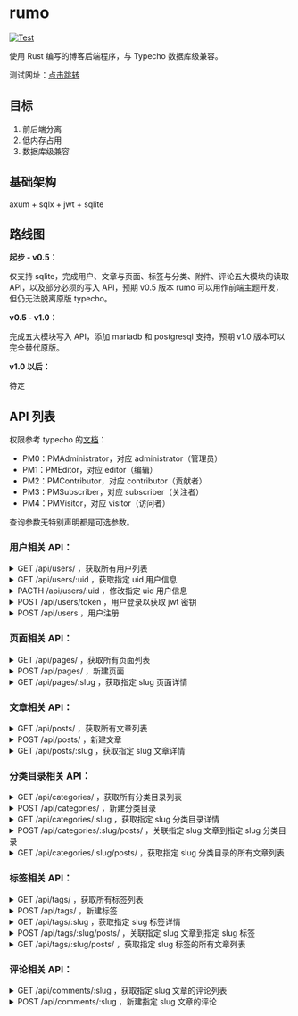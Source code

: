 # rumo

[![Test](https://github.com/veoco/rumo/actions/workflows/test.yml/badge.svg)](https://github.com/veoco/rumo/actions/workflows/test.yml)

使用 Rust 编写的博客后端程序，与 Typecho 数据库级兼容。

测试网址：[点击跳转](https://rumo.cf)

## 目标

1. 前后端分离
2. 低内存占用
3. 数据库级兼容

## 基础架构

axum + sqlx + jwt + sqlite

## 路线图

**起步 - v0.5：**

仅支持 sqlite，完成用户、文章与页面、标签与分类、附件、评论五大模块的读取 API，以及部分必须的写入 API，预期 v0.5 版本 rumo 可以用作前端主题开发，但仍无法脱离原版 typecho。


**v0.5 - v1.0：**

完成五大模块写入 API，添加 mariadb 和 postgresql 支持，预期 v1.0 版本可以完全替代原版。

**v1.0 以后：**

待定

## API 列表

权限参考 typecho 的[文档](http://docs.typecho.org/develop/acl)：
 - PM0：PMAdministrator，对应 administrator（管理员）
 - PM1：PMEditor，对应 editor（编辑）
 - PM2：PMContributor，对应 contributor（贡献者）
 - PM3：PMSubscriber，对应 subscriber（关注者）
 - PM4：PMVisitor，对应 visitor（访问者）

查询参数无特别声明都是可选参数。

### 用户相关 API：
<details>
<summary>GET /api/users/ ，获取所有用户列表</summary>
  
 1. 权限要求：
    - PM4：禁止
    - PM3：禁止
    - PM2：禁止
    - PM1：禁止
    - PM0：允许

  2. 路径参数：
     - 无

  3. 查询参数：
     - page：u32，>= 1
     - page_size：u32，>= 1
     - order_by：String，1 <= 长度 <= 13
</details>

<details>
<summary>GET /api/users/:uid ，获取指定 uid 用户信息</summary>
  
 1. 权限要求：
    - PM4：禁止
    - PM3：允许，仅当 uid 与登录用户相同
    - PM2：允许，仅当 uid 与登录用户相同
    - PM1：允许，仅当 uid 与登录用户相同
    - PM0：允许

  2. 路径参数：
     - uid：u32

  3. 查询参数：
     - 无
</details>

<details>
<summary>PACTH /api/users/:uid ，修改指定 uid 用户信息</summary>
  
 1. 权限要求：
    - PM4：禁止
    - PM3：允许，仅当 uid 与登录用户相同，禁止修改用户组
    - PM2：允许，仅当 uid 与登录用户相同，禁止修改用户组
    - PM1：允许，仅当 uid 与登录用户相同，禁止修改用户组
    - PM0：允许

  2. 路径参数：
     - uid：u32

  3. 查询参数：
     - 无

  4. 提交表单：
     - name：String，1 <= 长度 <= 32
     - screenName：String，1 <= 长度 <= 32
     - mail：String，邮箱格式
     - password：Option<String>，可选，1 <= 长度 <= 150，非空时仅更新 password
     - url：String，url 格式
     - group：String，6 <= 长度 <= 13
</details>

<details>
<summary>POST /api/users/token ，用户登录以获取 jwt 密钥</summary>
  
 1. 权限要求：
    - PM4：允许
    - PM3：允许
    - PM2：允许
    - PM1：允许
    - PM0：允许

  2. 路径参数：
     - 无

  3. 查询参数：
     - 无
  
  4. 提交表单：
     - mail：String，邮箱格式
     - password：String，长度 <= 150
</details>

<details>
<summary>POST /api/users ，用户注册</summary>
  
 1. 权限要求：
    - PM4：允许
    - PM3：允许
    - PM2：允许
    - PM1：允许
    - PM0：允许

  2. 路径参数：
     - 无

  3. 查询参数：
     - 无
  
  4. 提交表单：
     - name：String，1 <= 长度 <= 32
     - mail：String，邮箱格式
     - password：String，1 <= 长度 <= 150
     - url：String，url 格式
</details>

### 页面相关 API：
<details>
<summary>GET /api/pages/ ，获取所有页面列表</summary>
  
 1. 权限要求：
    - PM4：允许
    - PM3：允许
    - PM2：允许
    - PM1：允许
    - PM0：允许

  2. 路径参数：
     - 无

  3. 查询参数：
     - page：u32，>= 1
     - page_size：u32，>= 1
     - order_by：String，1 <= 长度 <= 13
</details>

<details>
<summary>POST /api/pages/ ，新建页面</summary>
  
 1. 权限要求：
    - PM4：禁止
    - PM3：禁止
    - PM2：禁止
    - PM1：允许
    - PM0：允许

  2. 路径参数：
     - 无

  3. 查询参数：
     - 无

  4. 提交表单：
     - title：String，1 <= 长度 <= 150
     - slug：String，1 <= 长度 <= 150
     - created：u32，unix 时间戳，精确到秒
     - text：String
     - template：Option<String>，1 <= 长度 <= 16
     - status：String，1 <= 长度 <= 32
     - password：Option<String>，1 <= 长度 <= 32
     - allowComment：String，长度 = 1
     - allowPing：String，长度 = 1
     - allowFeed：String，长度 = 1
</details>

<details>
<summary>GET /api/pages/:slug ，获取指定 slug 页面详情</summary>
  
 1. 权限要求：
    - PM4：允许
    - PM3：允许
    - PM2：允许
    - PM1：允许
    - PM0：允许

  2. 路径参数：
     - slug：String

  3. 查询参数：
     - 无
</details>

### 文章相关 API：
<details>
<summary>GET /api/posts/ ，获取所有文章列表</summary>
  
 1. 权限要求：
    - PM4：允许
    - PM3：允许
    - PM2：允许
    - PM1：允许
    - PM0：允许

  2. 路径参数：
     - 无

  3. 查询参数：
     - page：u32，>= 1
     - page_size：u32，>= 1
     - order_by：String，1 <= 长度 <= 13
     - private：bool，启用查询所有类型文章，仅 PM1 或更高权限可用
     - own: bool，启用查询当前用户所有文章，仅 PM3 或更高权限可用，与 private 同时使用时，两者均无效。
</details>

<details>
<summary>POST /api/posts/ ，新建文章</summary>
  
 1. 权限要求：
    - PM4：禁止
    - PM3：禁止
    - PM2：允许
    - PM1：允许
    - PM0：允许

  2. 路径参数：
     - 无

  3. 查询参数：
     - 无

  4. 提交表单：
     - title：String，1 <= 长度 <= 150
     - slug：String，1 <= 长度 <= 150
     - created：u32，unix 时间戳，精确到秒
     - text：String
     - template：Option<String>，1 <= 长度 <= 16
     - status：String，1 <= 长度 <= 32
     - password：Option<String>，1 <= 长度 <= 32
     - allowComment：String，长度 = 1
     - allowPing：String，长度 = 1
     - allowFeed：String，长度 = 1
</details>

<details>
<summary>GET /api/posts/:slug ，获取指定 slug 文章详情</summary>
  
 1. 权限要求：
    - PM4：允许
    - PM3：允许
    - PM2：允许
    - PM1：允许
    - PM0：允许

  2. 路径参数：
     - slug：String

  3. 查询参数：
     - password: String，1 <= 长度 <= 32
     - private：bool，启用查询所有类型文章，仅 PM1 或更高权限可用
</details>

### 分类目录相关 API：
<details>
<summary>GET /api/categories/ ，获取所有分类目录列表</summary>
  
 1. 权限要求：
    - PM4：允许
    - PM3：允许
    - PM2：允许
    - PM1：允许
    - PM0：允许

  2. 路径参数：
     - 无

  3. 查询参数：
     - page：u32，>= 1
     - page_size：u32，>= 1
     - order_by：String，1 <= 长度 <= 13
</details>

<details>
<summary>POST /api/categories/ ，新建分类目录</summary>
  
 1. 权限要求：
    - PM4：禁止
    - PM3：禁止
    - PM2：禁止
    - PM1：允许
    - PM0：允许

  2. 路径参数：
     - 无

  3. 查询参数：
     - 无

  4. 提交表单：
     - name：String，1 <= 长度 <= 150
     - slug：String，1 <= 长度 <= 150
     - description：Option<String>，1 <= 长度 <= 150
     - parent：Option<u32>，> 0
</details>

<details>
<summary>GET /api/categories/:slug ，获取指定 slug 分类目录详情</summary>
  
 1. 权限要求：
    - PM4：允许
    - PM3：允许
    - PM2：允许
    - PM1：允许
    - PM0：允许

  2. 路径参数：
     - slug：String

  3. 查询参数：
     - 无
</details>

<details>
<summary>POST /api/categories/:slug/posts/ ，关联指定 slug 文章到指定 slug 分类目录</summary>
  
 1. 权限要求：
    - PM4：禁止
    - PM3：禁止
    - PM2：禁止
    - PM1：允许
    - PM0：允许

  2. 路径参数：
     - slug：String

  3. 查询参数：
     - page：u32，>= 1
     - page_size：u32，>= 1
     - order_by：String，1 <= 长度 <= 13
     - private：bool，启用查询所有类型文章，仅 PM1 或更高权限可用
</details>

<details>
<summary>GET /api/categories/:slug/posts/ ，获取指定 slug 分类目录的所有文章列表</summary>
  
 1. 权限要求：
    - PM4：允许
    - PM3：允许
    - PM2：允许
    - PM1：允许
    - PM0：允许

  2. 路径参数：
     - slug：String

  3. 查询参数：
     - 无
</details>

### 标签相关 API：
<details>
<summary>GET /api/tags/ ，获取所有标签列表</summary>
  
 1. 权限要求：
    - PM4：允许
    - PM3：允许
    - PM2：允许
    - PM1：允许
    - PM0：允许

  2. 路径参数：
     - 无

  3. 查询参数：
     - page：u32，>= 1
     - page_size：u32，>= 1
     - order_by：String，1 <= 长度 <= 13
</details>

<details>
<summary>POST /api/tags/ ，新建标签</summary>
  
 1. 权限要求：
    - PM4：禁止
    - PM3：禁止
    - PM2：禁止
    - PM1：允许
    - PM0：允许

  2. 路径参数：
     - 无

  3. 查询参数：
     - 无

  4. 提交表单：
     - name：String，1 <= 长度 <= 150
     - slug：String，1 <= 长度 <= 150
     - description：Option<String>，1 <= 长度 <= 150
     - parent：Option<u32>，> 0
</details>

<details>
<summary>GET /api/tags/:slug ，获取指定 slug 标签详情</summary>
  
 1. 权限要求：
    - PM4：允许
    - PM3：允许
    - PM2：允许
    - PM1：允许
    - PM0：允许

  2. 路径参数：
     - slug：String

  3. 查询参数：
     - 无
</details>

<details>
<summary>POST /api/tags/:slug/posts/ ，关联指定 slug 文章到指定 slug 标签</summary>
  
 1. 权限要求：
    - PM4：禁止
    - PM3：禁止
    - PM2：禁止
    - PM1：允许
    - PM0：允许

  2. 路径参数：
     - slug：String

  3. 查询参数：
     - 无

  4. 提交表单：
     - slug：String，1 <= 长度 <= 150
</details>

<details>
<summary>GET /api/tags/:slug/posts/ ，获取指定 slug 标签的所有文章列表</summary>
  
 1. 权限要求：
    - PM4：允许
    - PM3：允许
    - PM2：允许
    - PM1：允许
    - PM0：允许

  2. 路径参数：
     - slug：String

  3. 查询参数：
     - page：u32，>= 1
     - page_size：u32，>= 1
     - order_by：String，1 <= 长度 <= 13
     - private：bool，启用查询所有类型文章，仅 PM1 或更高权限可用
</details>

### 评论相关 API：
<details>
<summary>GET /api/comments/:slug ，获取指定 slug 文章的评论列表</summary>
  
 1. 权限要求：
    - PM4：允许
    - PM3：允许
    - PM2：允许
    - PM1：允许
    - PM0：允许

  2. 路径参数：
     - 无

  3. 查询参数：
     - page：u32，>= 1
     - page_size：u32，>= 1
     - order_by：String，1 <= 长度 <= 13
     - private：bool，启用查询所有类型文章，仅 PM1 或更高权限可用
</details>

<details>
<summary>POST /api/comments/:slug ，新建指定 slug 文章的评论</summary>
  
 1. 权限要求：
    - PM4：允许
    - PM3：允许
    - PM2：允许
    - PM1：允许
    - PM0：允许

  2. 路径参数：
     - slug：String

  3. 查询参数：
     - 无

  4. 提交表单：
     - author：Option<String>，1 <= 长度 <= 150
     - mail：Option<String>，邮箱格式
     - url：Option<String>，url 格式
     - text: String
     - parent：Option<u32>，> 0
</details>
